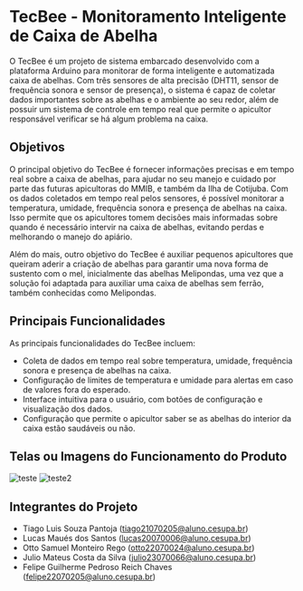 # TecBee - Monitoramento Inteligente de Caixa de Abelha
O TecBee é um projeto de sistema embarcado desenvolvido com a plataforma Arduino para monitorar de forma inteligente e automatizada caixa de abelhas. Com três sensores de alta precisão (DHT11, sensor de frequência sonora e sensor de presença), o sistema é capaz de coletar dados importantes sobre as abelhas e o ambiente ao seu redor, além de possuir um sistema de controle em tempo real que permite o apicultor responsável verificar se há algum problema na caixa.

## Objetivos
O principal objetivo do TecBee é fornecer informações precisas e em tempo real sobre a caixa de abelhas, para ajudar no seu manejo e cuidado por parte das futuras apicultoras do MMIB, e também da Ilha de Cotijuba. Com os dados coletados em tempo real pelos sensores, é possível monitorar a temperatura, umidade, frequência sonora e presença de abelhas na caixa. Isso permite que os apicultores tomem decisões mais informadas sobre quando é necessário intervir na caixa de abelhas, evitando perdas e melhorando o manejo do apiário.

Além do mais, outro objetivo do TecBee é auxiliar pequenos apicultores que queiram aderir a criação de abelhas para garantir uma nova forma de sustento com  o mel, inicialmente das abelhas Melipondas, uma vez que a solução foi adaptada para auxiliar uma caixa de abelhas sem ferrão, também conhecidas como Melipondas.

## Principais Funcionalidades
As principais funcionalidades do TecBee incluem:

- Coleta de dados em tempo real sobre temperatura, umidade, frequência sonora e presença de abelhas na caixa.
- Configuração de limites de temperatura e umidade para alertas em caso de valores fora do esperado.
- Interface intuitiva para o usuário, com botões de configuração e visualização dos dados.
- Configuração que permite o apicultor saber se as abelhas do interior da caixa estão saudáveis ou não.

## Telas ou Imagens do Funcionamento do Produto
![teste](https://user-images.githubusercontent.com/80236937/233842677-8701bf26-624d-48f1-bae1-28f17ade18d0.png)
![teste2](https://user-images.githubusercontent.com/80236937/233842792-a084cacc-e8a8-40c4-9049-bb487471fa85.png)


##  Integrantes do Projeto
- Tiago Luis Souza Pantoja (tiago21070205@aluno.cesupa.br)
- Lucas Maués dos Santos (lucas20070006@aluno.cesupa.br)
- Otto Samuel Monteiro Rego (otto22070024@aluno.cesupa.br)
- Julio Mateus Costa da Silva (julio23070066@aluno.cesupa.br)
- Felipe Guilherme Pedroso Reich Chaves (felipe22070205@aluno.cesupa.br)
